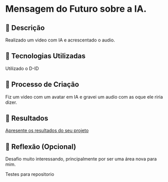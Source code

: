 # Mensagem do Futuro sobre a IA.

## 📒 Descrição
Realizado um video com IA e acrescentado o audio.

## 🤖 Tecnologias Utilizadas
Utilizado o D-ID

## 🧐 Processo de Criação
Fiz um video com um avatar em IA e gravei um audio com as oque ele riria dizer.

## 🚀 Resultados
[Apresente os resultados do seu projeto](https://studio.d-id.com/share?id=d2743317cbaa41d85efee8ba5c4112f5&utm_source=copy)

## 💭 Reflexão (Opcional)
Desafio muito interessando, principalmente por ser uma área nova para mim.

Testes para repositorio

